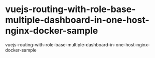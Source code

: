 # vuejs-routing-with-role-base-multiple-dashboard-in-one-host-nginx-docker-sample
vuejs-routing-with-role-base-multiple-dashboard-in-one-host-nginx-docker-sample
